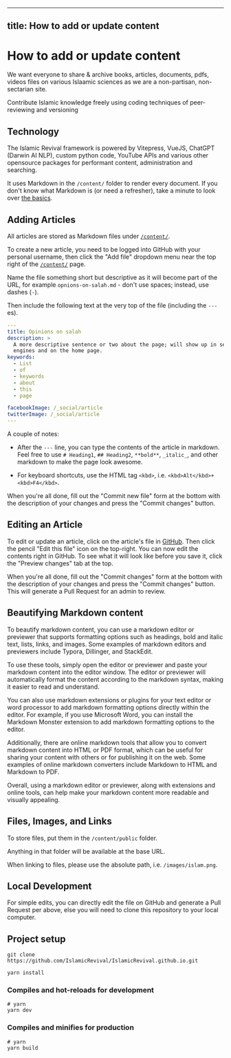 ***

## title: How to add or update content

# How to add or update content

We want everyone to share & archive books, articles, documents, pdfs, videos files on various Islaamic sciences as we are a non-partisan, non-sectarian site.

Contribute Islamic knowledge freely using coding techniques of peer-reviewing and versioning

## Technology

The Islamic Revival framework is powered by Vitepress, VueJS, ChatGPT (Darwin AI NLP), custom python code, YouTube APIs and various other opensource packages for performant content, administration and searching.

It uses Markdown in the `/content/` folder to render every document. If you don't know what Markdown is (or need a refresher), take a minute to look over [the basics][1].

## Adding Articles

All articles are stored as Markdown files under [`/content/`][2].

To create a new article, you need to be logged into GitHub with your personal username, then click the "Add file" dropdown menu near the top right of the [`/content/`][2] page.

Name the file something short but descriptive as it will become part of the URL, for
example `opnions-on-salah.md` - don't use spaces; instead,
use dashes (`-`).

Then include the following text at the very top of the file (including the
`---`es).

```yaml
---
title: Opinions on salah
description: >
  A more descriptive sentence or two about the page; will show up in search
  engines and on the home page.
keywords:
  - List
  - of
  - keywords
  - about
  - this
  - page

facebookImage: /_social/article
twitterImage: /_social/article
---
```

A couple of notes:

*   After the `---` line, you can type the contents of the article in markdown.
    Feel free to use `# Heading1`, `## Heading2`, `**bold**`, `_italic_`, and other
    markdown to make the page look awesome.

*   For keyboard shortcuts, use the HTML tag `<kbd>`, i.e.
    `<kbd>Alt</kbd>+<kbd>F4</kbd>`.

When you're all done, fill out the "Commit new file" form at the bottom with the
description of your changes and press the "Commit changes" button.

## Editing an Article

To edit or update an article, click on the article's file in [GitHub][2]. Then
click the pencil "Edit this file" icon on the top-right. You can now edit the
contents right in GitHub. To see what it will look like before you save it,
click the "Preview changes" tab at the top.

When you're all done, fill out the "Commit changes" form at the bottom with the
description of your changes and press the "Commit changes" button. This will generate a Pull Request for an admin to review.

## Beautifying Markdown content

To beautify markdown content, you can use a markdown editor or previewer that supports formatting options such as headings, bold and italic text, lists, links, and images. Some examples of markdown editors and previewers include Typora, Dillinger, and StackEdit.

To use these tools, simply open the editor or previewer and paste your markdown content into the editor window. The editor or previewer will automatically format the content according to the markdown syntax, making it easier to read and understand.

You can also use markdown extensions or plugins for your text editor or word processor to add markdown formatting options directly within the editor. For example, if you use Microsoft Word, you can install the Markdown Monster extension to add markdown formatting options to the editor.

Additionally, there are online markdown tools that allow you to convert markdown content into HTML or PDF format, which can be useful for sharing your content with others or for publishing it on the web. Some examples of online markdown converters include Markdown to HTML and Markdown to PDF.

Overall, using a markdown editor or previewer, along with extensions and online tools, can help make your markdown content more readable and visually appealing.

## Files, Images, and Links

To store files, put them in the `/content/public` folder.

Anything in that folder will be available at the base URL.

When linking to files, please use the absolute path, i.e.
`/images/islam.png`.

## Local Development

For simple edits, you can directly edit the file on GitHub and generate a Pull Request per above, else you will need to clone this repository to your local computer.

## Project setup

    git clone https://github.com/IslamicRevival/IslamicRevival.github.io.git

    yarn install

### Compiles and hot-reloads for development

    # yarn
    yarn dev

### Compiles and minifies for production

    # yarn
    yarn build

[1]: https://help.github.com/articles/markdown-basics/

[2]: https://github.com/IslamicRevival/IslamicRevival.github.io/tree/main/content
